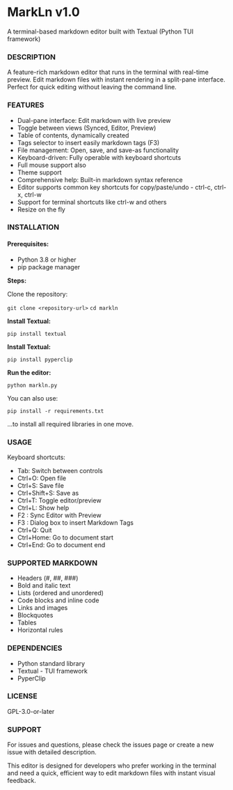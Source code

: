 # MarkLn v1.0

A terminal-based markdown editor built with Textual (Python TUI framework)

### DESCRIPTION
A feature-rich markdown editor that runs in the terminal with real-time preview. Edit markdown files with instant rendering in a split-pane interface. Perfect for quick editing without leaving the command line.

### FEATURES

- Dual-pane interface: Edit markdown with live preview
- Toggle between views (Synced, Editor, Preview)
- Table of contents, dynamically created
- Tags selector to insert easily markdown tags (F3)
- File management: Open, save, and save-as functionality
- Keyboard-driven: Fully operable with keyboard shortcuts
- Full mouse support also
- Theme support
- Comprehensive help: Built-in markdown syntax reference
- Editor supports common key shortcuts for copy/paste/undo - ctrl-c, ctrl-x, ctrl-w
- Support for terminal shortcuts like ctrl-w and others
- Resize on the fly

### INSTALLATION

#### Prerequisites:

- Python 3.8 or higher
- pip package manager

**Steps:**

Clone the repository:

`git clone <repository-url>`
`cd markln`

**Install Textual:**

`pip install textual`

**Install Textual:**

`pip install pyperclip`

**Run the editor:**

`python markln.py`

You can also use:

`pip install -r requirements.txt`

...to install all required libraries in one move.


### USAGE

Keyboard shortcuts:

- Tab: Switch between controls
- Ctrl+O: Open file
- Ctrl+S: Save file
- Ctrl+Shift+S: Save as
- Ctrl+T: Toggle editor/preview
- Ctrl+L: Show help
- F2 : Sync Editor with Preview
- F3 : Dialog box to insert Markdown Tags
- Ctrl+Q: Quit
- Ctrl+Home: Go to document start
- Ctrl+End: Go to document end

### SUPPORTED MARKDOWN

- Headers (#, ##, ###)
- Bold and italic text
- Lists (ordered and unordered)
- Code blocks and inline code
- Links and images
- Blockquotes
- Tables
- Horizontal rules

### DEPENDENCIES

- Python standard library
- Textual - TUI framework
- PyperClip


### LICENSE
GPL-3.0-or-later

### SUPPORT
For issues and questions, please check the issues page or create a new issue with detailed description.

This editor is designed for developers who prefer working in the terminal and need a quick, efficient way to edit markdown files with instant visual feedback.
